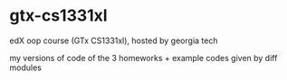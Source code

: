 # gtx-cs1331xl
edX oop course (GTx CS1331xl), hosted by georgia tech

my versions of code of the 3 homeworks + example codes given by diff modules
